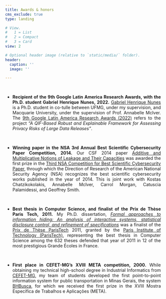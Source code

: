 ```yaml
---
title: Awards & honors
cms_exclude: true
type: landing

# View.
#   1 = List
#   2 = Compact
#   3 = Card
view: 2

# Optional header image (relative to `static/media/` folder).
header:
  caption: ''
  image: ''

---
```


<div style="text-align: justify"> 

  </br>

- **Recipient of the 9th Google Latin America Research Awards, with the Ph.D. student Gabriel Henrique Nunes, 2022.**
  [Gabriel Henrique Nunes](https://nunesgh.com/en/) is a Ph.D. student in co-tulle between UFMG, under my supervision, and Macquarie University, under the supervision of Prof. Annabelle McIver. The [9th Google Latin America Research Awards (2022)](https://blog.google/intl/pt-br/novidades/iniciativas/conheca-os-vencedores-do-premio-lara-2021-o-programa-de-bolsas-de-pesquisa-do-google/) refers to the project  *“A QIF-Based Robust and Explainable Framework for Assessing Privacy Risks of Large Data Releases”*.

  </br>

- **Winning paper in the NSA 3rd Annual Best Scientific Cybersecurity Paper Competition, 2014.**
  Our CSF 2014 paper [Additive and Multiplicative Notions of Leakage and Their Capacities](https://ieeexplore.ieee.org/document/6957119) was awarded the first prize in the [Third NSA Competition for Best Scientific Cybersecurity Paper](https://www.nsa.gov/Press-Room/Press-Releases-Statements/Press-Release-View/Article/1628902/nsa-announces-winner-of-annual-cybersecurity-research-paper-competition/), through which the Direction of Research of the American National Security Agency (NSA) recognizes the best scientific cybersecurity works published in the year of 2014. This is joint work with Kostas Chatzikokolakis, Annabelle McIver, Carrol Morgan, Catuscia Palamidessi, and Geoffrey Smith.

  </br>

- **Best thesis in Computer Science, and finalist of the Prix de Thèse Paris Tech, 2011.**
  My Ph.D. dissertation, [*Formal approaches to information hiding: An analysis of interactive systems, statistical disclosure control, and refinement of specifications*](https://theses.hal.science/tel-00639948v3) was a finalist of the [Prix de Thèse ParisTech](https://www.espci.psl.eu/?page=article-print&id_article=4022) 2011, granted by the [Paris Institute of Technology (ParisTech)](https://paristech.fr/), representing the best thesis in Computer Science among the 632 theses defended that year of 2011 in 12 of the most prestigious Grande Écoles in France.

  </br>

- **First place in CEFET-MG’s XVIII META competition, 2000.**
  While obtaining my technical high-school degree in Industrial Informatics from [CEFET-MG](http://www.cefetmg.br/), my team of students developed the first point-to-point information system for public transportation in Minas Gerais, the system [BHBusca](../bhbusca), for which we received the first prize in the XVIII Mostra Específica de Trabalhos e Aplicações (META).  

</div>